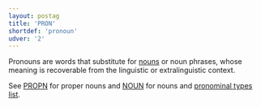 ```yaml
---
layout: postag
title: 'PRON'
shortdef: 'pronoun'
udver: '2'
---
```


Pronouns are words that substitute for [nouns](NOUN) or noun phrases, whose meaning is recoverable from the linguistic or extralinguistic
context.

See [PROPN]() for proper nouns and [NOUN]() for nouns and [pronominal types list](bm-feats/PronType).



<!-- Interlanguage links updated Út zář 29 18:40:47 CEST 2020 -->
